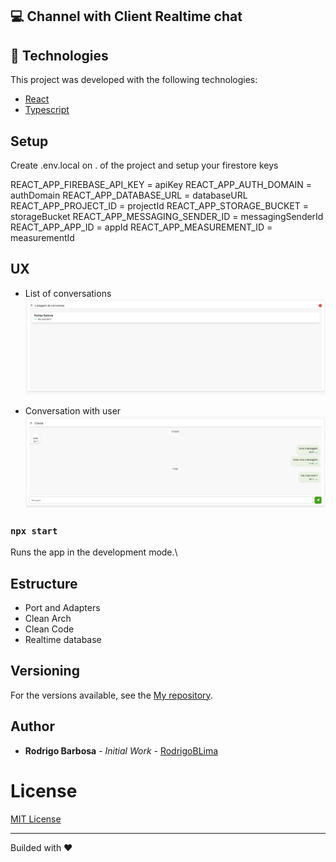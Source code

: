 ## 💻 Channel with Client Realtime chat

## 🚀 Technologies

This project was developed with the following technologies:

- [React](https://pt-br.reactjs.org/)
- [Typescript](https://www.typescriptlang.org/docs/)

## Setup

Create .env.local on . of the project and setup your firestore keys

REACT_APP_FIREBASE_API_KEY = apiKey 
REACT_APP_AUTH_DOMAIN = authDomain 
REACT_APP_DATABASE_URL = databaseURL 
REACT_APP_PROJECT_ID = projectId 
REACT_APP_STORAGE_BUCKET = storageBucket 
REACT_APP_MESSAGING_SENDER_ID = messagingSenderId 
REACT_APP_APP_ID = appId 
REACT_APP_MEASUREMENT_ID = measurementId 

## UX
  - List of conversations  
    <img src="/src/assets/images/conversation-list.png" />

  - Conversation with user
    <img src="/src/assets/images/conversation.png" />

### `npx start`

Runs the app in the development mode.\

## Estructure

- Port and Adapters
- Clean Arch
- Clean Code
- Realtime database

## Versioning

For the versions available, see the [My repository](https://github.com/RodrigoBLima/channel-client-react).

## Author

* **Rodrigo Barbosa** - *Initial Work* - [RodrigoBLima](https://github.com/RodrigoBLima)

# License
[MIT License](/LICENSE)

---

Builded with ♥